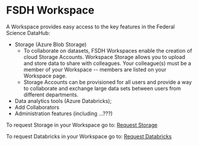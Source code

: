 # FSDH Workspace

A Workspace provides easy access to the key features in the Federal Science DataHub:

- Storage (Azure Blob Storage)
  - To collaborate on datasets, FSDH Workspaces enable the creation of cloud Storage Accounts. Workspace Storage allows you to upload and store data to share with colleagues. Your colleague(s) must be a member of your Workspace -- members are listed on your Workspace page.
  - Storage Accounts can be provisioned for all users and provide a way to collaborate and exchange large data sets between users from different departments.
- Data analytics tools (Azure Databricks);
- Add Collaborators
- Administration features (including ...???)

To request Storage in your Workspace go to: [Request Storage](/UserGuide/Storage/Request-storage.md)

To request Databricks in your Workspace go to: [Request Databricks](/UserGuide/Databricks/Request-databricks.md)

